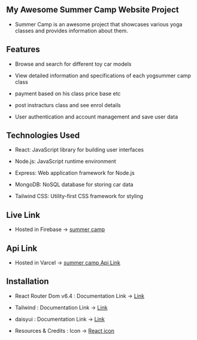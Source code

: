 ## My Awesome Summer Camp Website Project

- Summer Camp is an awesome project that showcases various yoga classes and provides information about them.

## Features

- Browse and search for different toy car models

- View detailed information and specifications of each yogsummer camp class

- payment based on his class price base etc

- post instracturs class and see enrol details

- User authentication and account management and save user data

## Technologies Used

- React: JavaScript library for building user interfaces

- Node.js: JavaScript runtime environment

- Express: Web application framework for Node.js

- MongoDB: NoSQL database for storing car data

- Tailwind CSS: Utility-first CSS framework for styling

## Live Link

- Hosted in Firebase -> [summer camp](https://summer-camp-a30fd.web.app/)

## Api Link

- Hosted in Varcel -> [summer camp Api Link ](https://summer-camp-server-psi.vercel.app/)

## Installation

- React Router Dom v6.4 : Documentation Link -> [Link](https://reactrouter.com/en/main/start/overview)

- Tailwind : Documentation Link -> [Link](https://tailwindcss.com/docs/installation)

- daisyui : Documentation Link -> [Link](https://daisyui.com/docs/install)

- Resources & Credits : Icon -> [React icon ](https://react-icons.github.io/react-icons/)
